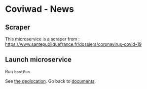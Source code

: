 # Coviwad - News

## Scraper

This microservice is a scraper from : https://www.santepubliquefrance.fr/dossiers/coronavirus-covid-19

## Launch microservice

Run `bootRun`



See [the geolocation](/geolocation).
Go back to [documents](/documents).
